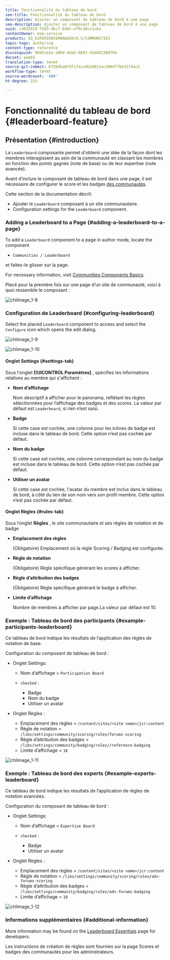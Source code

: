 ```yaml
---
title: Fonctionnalité du tableau de bord
seo-title: Fonctionnalité du tableau de bord
description: Ajouter un composant de tableau de bord à une page
seo-description: Ajouter un composant de tableau de bord à une page
uuid: c4633919-75d3-4bc7-830c-ef9c28cc1cba
contentOwner: msm-service
products: SG_EXPERIENCEMANAGER/6.5/COMMUNITIES
topic-tags: authoring
content-type: reference
discoiquuid: 9045ce2e-a06d-4da5-9b83-56dd823007bb
docset: aem65
translation-type: tm+mt
source-git-commit: 6720d5a0fdf1facc0b10011ec306dffbb31f4ac5
workflow-type: tm+mt
source-wordcount: '409'
ht-degree: 22%

---
```



# Fonctionnalité du tableau de bord {#leaderboard-feature}

## Présentation {#introduction}

La `Leaderboard` composante permet d&#39;obtenir une idée de la façon dont les membres interagissent au sein de la communauté en classant les membres en fonction des points gagnés (note de base) ou de leur expertise (note avancée).

Avant d’inclure le composant de tableau de bord dans une page, il est nécessaire de configurer le score et les badges [des communautés](/help/communities/implementing-scoring.md).

Cette section de la documentation décrit:

* Ajouter le `Leaderboard` composant à un site [](/help/communities/overview.md#community-sites)communautaire.
* Configuration settings for the `Leaderboard` component.

### Adding a Leaderboard to a Page {#adding-a-leaderboard-to-a-page}

To add a `Leaderboard` component to a page in author mode, locate the component

* `Communities / Leaderboard`

et faites-le glisser sur la page.

For necessary information, visit [Communities Components Basics](/help/communities/basics.md).

Placé pour la première fois sur une page d’un site de communauté, voici à quoi ressemble le composant :

![chlimage_1-8](assets/chlimage_1-8.png)

### Configuration de Leaderboard {#configuring-leaderboard}

Select the placed `Leaderboard` component to access and select the `Configure` icon which opens the edit dialog.

![chlimage_1-9](assets/chlimage_1-9.png)

![chlimage_1-10](assets/chlimage_1-10.png)

#### Onglet Settings {#settings-tab}

Sous l&#39;onglet **[!UICONTROL Paramètres]** , spécifiez les informations relatives au membre qui s&#39;affichent :

* **Nom d’affichage**

   Nom descriptif à afficher pour le panorama, reflétant les règles sélectionnées pour l’affichage des badges et des scores.
La valeur par défaut est `Leaderboard`, si rien n’est saisi.

* **Badge**

   Si cette case est cochée, une colonne pour les icônes de badge est incluse dans le tableau de bord.
Cette option n’est pas cochée par défaut.

* **Nom du badge**

   Si cette case est cochée, une colonne correspondant au nom du badge est incluse dans le tableau de bord.
Cette option n’est pas cochée par défaut.

* **Utiliser un avatar**

   Si cette case est cochée, l&#39;avatar du membre est inclus dans le tableau de bord, à côté du lien de son nom vers son profil membre.
Cette option n’est pas cochée par défaut.

#### Onglet Règles {#rules-tab}

Sous l’onglet **Règles** , le site communautaire et ses règles de notation et de badge

* **Emplacement des règles**

   (Obligatoire) Emplacement où la règle Scoring / Badging est configurée.

* **Règle de notation**

   (Obligatoire) Règle spécifique générant les scores à afficher.

* **Règle d’attribution des badges**

   (Obligatoire) Règle spécifique générant le badge à afficher.

* **Limite d’affichage**

   Nombre de membres à afficher par page.La valeur par défaut est 10.

### Exemple : Tableau de bord des participants {#example-participants-leaderboard}

Ce tableau de bord indique les résultats de l’application des règles de notation de base.

Configuration du composant de tableau de bord :

* Onglet Settings:

   * Nom d’affichage = `Participation Board`
   * `checked` :

      * Badge
      * Nom du badge
      * Utiliser un avatar

* Onglet Règles :

   * Emplacement des règles = `/content/sites/<site name>/jcr:content`
   * Règle de notation = `/libs/settings/community/scoring/rules/forums-scoring`
   * Règle d’attribution des badges = `/libs/settings/community/badging/rules//reference-badging`
   * Limite d’affichage = `10`

![chlimage_1-11](assets/chlimage_1-11.png)

### Exemple : Tableau de bord des experts {#example-experts-leaderboard}

Ce tableau de bord indique les résultats de l’application de règles de notation avancées.

Configuration du composant de tableau de bord :

* Onglet Settings:

   * Nom d’affichage = `Expertise Board`
   * `checked` :

      * Badge
      * Utiliser un avatar

* Onglet Règles :

   * Emplacement des règles = `/content/sites/<site name>/jcr:content`
   * Règle de notation = `/libs/settings/community/scoring/rules/adv-forums-scoring`
   * Règle d’attribution des badges = `/libs/settings/community/badging/rules/adv-forums-badging`
   * Limite d’affichage = `10`

![chlimage_1-12](assets/chlimage_1-12.png)

### Informations supplémentaires {#additional-information}

More information may be found on the [Leaderboard Essentials](/help/communities/leaderboard.md) page for developers.

Les instructions de création de règles sont fournies sur la page Scores et badges [](/help/communities/implementing-scoring.md) des communautés pour les administrateurs.
